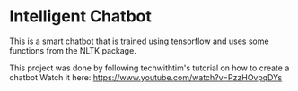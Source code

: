 <h1>Intelligent Chatbot</h1>

This is a smart chatbot that is trained using tensorflow and uses some functions from the NLTK package.

This project was done by following techwithtim's tutorial on how to create a chatbot
Watch it here: https://www.youtube.com/watch?v=PzzHOvpqDYs
